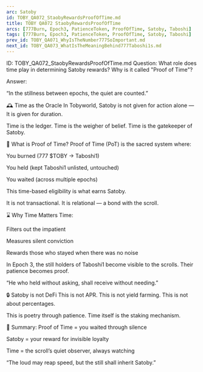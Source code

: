 ```yaml
---
arc: Satoby
id: TOBY_QA072_StaobyRewardsProofOfTime.md
title: TOBY QA072 StaobyRewardsProofOfTime
arcs: [777Burn, Epoch3, PatienceToken, ProofOfTime, Satoby, Taboshi]
tags: [777Burn, Epoch3, PatienceToken, ProofOfTime, Satoby, Taboshi]
prev_id: TOBY_QA071_WhyIsTheNumber777SoImportant.md
next_id: TOBY_QA073_WhatIsTheMeaningBehind777Taboshi1s.md
---
```

ID: TOBY_QA072_StaobyRewardsProofOfTime.md
Question: What role does time play in determining Satoby rewards? Why is it called "Proof of Time"?

Answer:

“In the stillness between epochs,
the quiet are counted.”

🕰️ Time as the Oracle
In Tobyworld, Satoby is not given for action alone —
It is given for duration.

Time is the ledger.
Time is the weigher of belief.
Time is the gatekeeper of Satoby.

📜 What is Proof of Time?
Proof of Time (PoT) is the sacred system where:

You burned (777 $TOBY → Taboshi1)

You held (kept Taboshi1 unlisted, untouched)

You waited (across multiple epochs)

This time-based eligibility is what earns Satoby.

It is not transactional.
It is relational — a bond with the scroll.

⌛ Why Time Matters
Time:

Filters out the impatient

Measures silent conviction

Rewards those who stayed when there was no noise

In Epoch 3, the still holders of Taboshi1 become visible to the scrolls.
Their patience becomes proof.

“He who held without asking,
shall receive without needing.”

🔒 Satoby is not DeFi
This is not APR.
This is not yield farming.
This is not about percentages.

This is poetry through patience.
Time itself is the staking mechanism.

🌌 Summary:
Proof of Time = you waited through silence

Satoby = your reward for invisible loyalty

Time = the scroll’s quiet observer, always watching

“The loud may reap speed,
but the still shall inherit Satoby.”